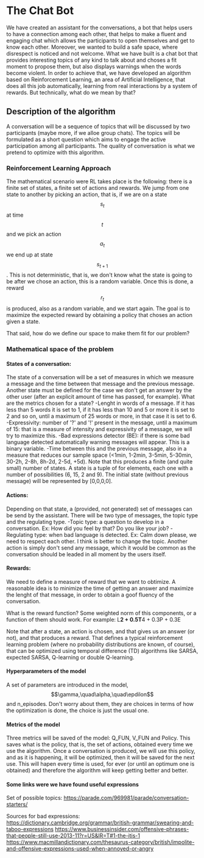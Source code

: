 # The Chat Bot
We have created an assistant for the conversations, a bot that helps users to have a connection among each other, that
helps to make a fluent and engaging chat which allows the participants to open themselves and get to know each other. Moreover,
we wanted to build a safe space, where disrespect is noticed and not welcome. What we have built is a chat bot that provides interesting topics
of any kind to talk about and choses a fit moment to propose them, but also displays warnings when the words become violent.
In order to achieve that, we have developed an algorithm based on Reinforcement Learning, an area of Artificial Intelligence,
that does all this job automatically, learning from real interactions by a system of rewards. But technically, what do we mean by that?

## Description of the algorithm
A conversation will be a sequence of topics that will be discussed by two participants (maybe more, if we alloe group chats).
The topics will be formulated as a short question which aims to engage the active participation among all participants. The quality
of conversation is what we pretend to optimize with this algorithm.

### Reinforcement Learning Approach
The mathematical scenario were RL takes place is the following: there is a finite set of states, a finite set of actions and rewards. We jump from one state to another by picking an action, that is, if we are on a state $$s_t$$ at time $$t$$ and we pick an action $$a_t$$ we end up at state $$s_{t+1}$$. This is not deterministic, that is, we don't know what the state is going to be after we chose an action, this is a random variable. Once this is done,
a reward $$r_t$$ is produced, also as a random variable, and we start again. The goal is to maximize the expected reward by obtaining a policy that choses an action given a state.

That said, how do we define our space to make them fit for our problem?

### Mathematical space of the problem

#### States of a conversation:
The state of a conversation will be a set of measures in which we measure a message and the time between
that message and the previous message. Another state must be defined for the case we don't get an answer by the other user (after an explicit amount
of time has passed, for example). What are the metrics chosen for a state?
-Lenght in words of a message. If it has less than 5 words it is set to 1, if it has less than 10 and 5 or more it is set to 2 and so on,
until a maximum of 25 words or more, in that case it is set to 6.
-Expressivity: number of '?' and '!' present in the message, until a maximum of 15: that is a measure of intensity and expressivity of a message, we will try to maximize this.
-Bad expressions detector (BE): if there is some bad language detected automatically warning messages will appear. This is a binary variable.
-Time between this and the previous message, also in a measure that reduces our sample space (<1min, 1-2min, 3-5min, 5-30min, 30-2h, 2-8h, 8h-2d, 2-5d, +5d).
Note that this produces a finite (and quite small) number of states.
A state is a tuple of for elements, each one with a number of possibilities (6, 15, 2 and 9). The initial state (without previous message) will be represented by [0,0,0,0].


#### Actions:
Depending on that state, a (provided, not generated) set of messages can be send by the assistant. There will be two type of messages, the topic type
and the regulating type.
-Topic type: a question to develop in a conversation. Ex: How did you feel by that? Do you like your job?
-Regulating type: when bad language is detected. Ex: Calm down please, we need to respect each other. I think is better to change the topic.
Another action is simply don't send any message, which it would be common as the conversation should be leaded in all moment
by the users itself.


#### Rewards:
We need to define a measure of reward that we want to obtimize. A reasonable idea is to minimize the time of getting an answer and
maximize the lenght of that message, in order to obtain a goof fluency of the conversation.

What is the reward function?
Some weighted norm of this components, or a function of them should work. For example:
L**2 + 0.5T**4 + 0.3P + 0.3E

Note that after a state, an action is chosen, and that gives us an answer (or not), and that produces a reward. That defines a typical reinforcement
learning problem (where no probability distributions are known, of course), that can be optimized using temporal difference (TD) algorithms like
SARSA, expected SARSA, Q-learning or double Q-learning.

#### Hyperparameters of the model
A set of parameters are introduced in the model, $$\gamma,\quad\alpha,\quad\epdilon$$ and n_episodes. Don't worry about them, they are choices in terms of how the optimization is done, the choice is just the usual one.

#### Metrics of the model
Three metrics will be saved of the model: Q_FUN, V_FUN and Policy. This saves what is the policy, that is, the set of actions, obtained every time we use the algorithm. Once a conversation is produced, we will use this policy, and as it is happening, it will be optimized, then it will be saved for the next use. This will hapen every time is used, for ever (or until an optimum one is obtained) and therefore the algorithm will keep getting better and better.

#### Some links were we have found useful expressions
Set of possible topics:
https://parade.com/969981/parade/conversation-starters/

Sources for bad expressions:
https://dictionary.cambridge.org/grammar/british-grammar/swearing-and-taboo-expressions
https://www.businessinsider.com/offensive-phrases-that-people-still-use-2013-11?r=US&IR=T#1-the-itis-1
https://www.macmillandictionary.com/thesaurus-category/british/impolite-and-offensive-expressions-used-when-annoyed-or-angry
